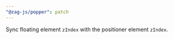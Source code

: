 ```yaml
---
"@zag-js/popper": patch
---
```


Sync floating element `zIndex` with the positioner element `zIndex`.

